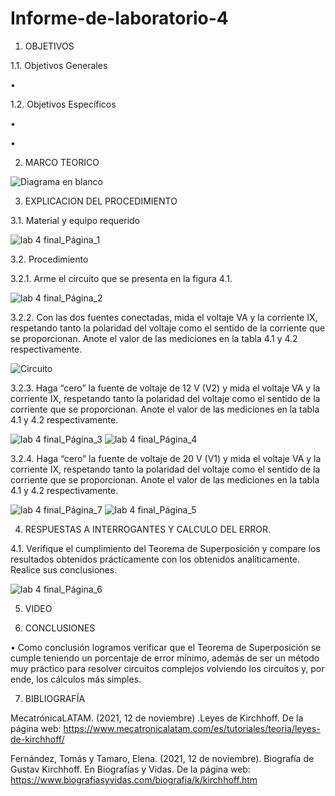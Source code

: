 # Informe-de-laboratorio-4

1.	OBJETIVOS 

1.1.	Objetivos Generales 

•	

1.2.	Objetivos Específicos 

•	

•	 

2.	MARCO TEORICO 

 ![Diagrama en blanco](https://user-images.githubusercontent.com/93899658/147181519-bcd2e49c-fc1e-4273-8164-62baaa50246c.png)

3.	EXPLICACION DEL PROCEDIMIENTO


3.1.	Material y equipo requerido 

![lab 4 final_Página_1](https://user-images.githubusercontent.com/93209004/147173785-f8e9263b-8593-437f-8f95-9cdd84511ae7.jpg)


3.2.	Procedimiento

3.2.1.	Arme el circuito que se presenta en la figura 4.1. 

![lab 4 final_Página_2](https://user-images.githubusercontent.com/93209004/147173847-56492cb5-1490-42a2-90f3-0643c4deb697.jpg)

3.2.2. Con las dos fuentes conectadas, mida el voltaje VA y la corriente IX, respetando tanto la polaridad del voltaje como el sentido de la corriente que se proporcionan. Anote el valor de las mediciones en la tabla 4.1 y 4.2 respectivamente. 

![Circuito](https://user-images.githubusercontent.com/93209004/147174582-aac1da96-491b-4463-85b2-e5c1f29220cb.png)

3.2.3. Haga “cero” la fuente de voltaje de 12 V (V2) y mida el voltaje VA y la corriente IX, respetando tanto la polaridad del voltaje como el sentido de la corriente que se proporcionan. Anote el valor de las mediciones en la tabla 4.1 y 4.2 respectivamente. 

![lab 4 final_Página_3](https://user-images.githubusercontent.com/93209004/147173851-63d0aeaa-c49d-4216-b197-fdaa53ab403f.jpg)
![lab 4 final_Página_4](https://user-images.githubusercontent.com/93209004/147173953-ef82aa9a-0685-46e6-a6cc-28334146d3c1.jpg)

3.2.4. Haga “cero” la fuente de voltaje de 20 V (V1) y mida el voltaje VA y la corriente IX, respetando tanto la polaridad del voltaje como el sentido de la corriente que se proporcionan. Anote el valor de las mediciones en la tabla 4.1 y 4.2 respectivamente. 

![lab 4 final_Página_7](https://user-images.githubusercontent.com/93209004/147173981-e1da052a-6769-4807-9cfc-7104451bbdbd.jpg)
![lab 4 final_Página_5](https://user-images.githubusercontent.com/93209004/147174042-f4107d31-2c14-4252-a8cb-db5b223940bd.jpg)

4.	RESPUESTAS A INTERROGANTES Y CALCULO DEL ERROR.

4.1. Verifique el cumplimiento del Teorema de Superposición y compare los resultados obtenidos prácticamente con los obtenidos analíticamente. Realice sus conclusiones. 

![lab 4 final_Página_6](https://user-images.githubusercontent.com/93209004/147174076-74028a1f-2d3d-434b-b816-467bf065567e.jpg)

5.	VIDEO



6.	CONCLUSIONES	

•	Como conclusión logramos verificar que el Teorema de Superposición se cumple teniendo un porcentaje de error mínimo, además de ser un método muy práctico para resolver circuitos complejos volviendo los circuitos y, por ende, los cálculos más simples.

7. BIBLIOGRAFÍA 


MecatrónicaLATAM. (2021, 12 de noviembre) .Leyes de Kirchhoff. De la página web: https://www.mecatronicalatam.com/es/tutoriales/teoria/leyes-de-kirchhoff/

Fernández, Tomás y Tamaro, Elena. (2021, 12 de noviembre). Biografía de Gustav Kirchhoff. En Biografías y Vidas. De la página web: https://www.biografiasyvidas.com/biografia/k/kirchhoff.htm

